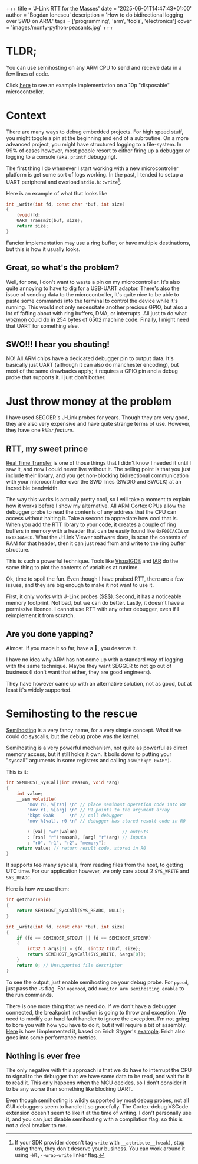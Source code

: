 +++
title = 'J-Link RTT for the Masses'
date = '2025-06-01T14:47:43+01:00'
author = 'Bogdan Ionescu'
description = 'How to do bidirectional logging over SWD on ARM.'
tags = ['programming', 'arm', 'tools', 'electronics']
cover = 'images/monty-python-peasants.jpg'
+++

# TLDR;
You can use semihosting on any ARM CPU to send and receive data in a few lines of code.

Click [here](https://github.com/BogdanTheGeek/minimal-py32/tree/main/src) to see an example implementation on a 10p "disposable" microcontroller.

# Context
There are many ways to debug embedded projects.
For high speed stuff, you might toggle a pin at the beginning and end of a subroutine.
On a more advanced project, you might have structured logging to a file-system.
In 99% of cases however, most people resort to either firing up a debugger or logging to a console (aka. `printf` debugging).

The first thing I do whenever I start working with a new microcontroller platform is get some sort of logs working. In the past, I tended to setup a UART peripheral and overload `stdio.h::write`[^1].

[^1]: If your SDK provider doesn't tag `write` with `__attribute__(weak)`, stop using them, they don't deserve your business. You can work around it using `-Wl,--wrap=write` linker flag.

Here is an example of what that looks like
```c
int _write(int fd, const char *buf, int size)
{
    (void)fd;
    UART_Transmit(buf, size);
    return size;
}
```

Fancier implementation may use a ring buffer, or have multiple destinations, but this is how it usually looks.

## Great, so what's the problem?
Well, for one, I don't want to waste a pin on my microcontroller.
It's also quite annoying to have to dig for a USB-UART adaptor.
There's also the issue of sending data to the microcontroller, It's quite nice to be able to paste some commands into the terminal to control the device while it's running.
This would not only necessitate another precious GPIO, but also a lot of faffing about with ring buffers, DMA, or interrupts. All just to do what [wozmon](https://www.sbprojects.net/projects/apple1/wozmon.php) could do in 254 bytes of 6502 machine code.
Finally, I might need that UART for something else.

## SWO!!! I hear you shouting!
NO!
All ARM chips have a dedicated debugger pin to output data.
It's basically just UART (although it can also do manchester encoding), but most of the same drawbacks apply; it requires a GPIO pin and a debug probe that supports it. I just don't bother.

# Just throw money at the problem
I have used SEGGER's J-Link probes for years. Though they are very good, they are also very expensive and have quite strange terms of use. However, they have one *killer feature*.

## RTT, my sweet prince
[Real Time Transfer](https://www.segger.com/products/debug-probes/j-link/technology/about-real-time-transfer/) is one of those things that I didn't know I needed it until I saw it, and now I could never live without it.
The selling point is that you just include their library, and you get non-blocking bidirectional communication with your microcontroller over the SWD lines (SWDIO and SWCLK) at an incredible bandwidth.

The way this works is actually pretty cool, so I will take a moment to explain how it works before I show my alternative.
All ARM Cortex CPUs allow the debugger probe to read the contents of any address that the CPU can access without halting it. Take a second to appreciate how cool that is.
When you add the RTT library to your code, it creates a couple of ring buffers in memory with a header that can be easily found like `0xF00CACIA` or `0x1234ABCD`.
What the J-Link Viewer software does, is scan the contents of RAM for that header, then it can just read from and write to the ring buffer structure.

This is such a powerful technique. Tools like [VisualGDB](https://visualgdb.com/) and [IAR](https://www.iar.com/embedded-development-tools/iar-embedded-workbench) do the same thing to plot the contents of variables at runtime.

Ok, time to spoil the fun. Even though I have praised RTT, there are a few issues, and they are big enough to make it not want to use it.

First, it only works with J-Link probes ($$$).
Second, it has a noticeable memory footprint. Not bad, but we can do better.
Lastly, it doesn't have a permissive licence. I cannot use RTT with any other debugger, even if I reimplement it from scratch.

## Are you done yapping?
Almost. If you made it so far, have a 🍪, you deserve it.

I have no idea why ARM has not come up with a standard way of logging with the same technique. Maybe they want SEGGER to not go out of business (I don't want that either, they are good engineers).

They have however came up with an alternative solution, not as good, but at least it's widely supported.

# Semihosting to the rescue
[Semihosting](https://developer.arm.com/documentation/101470/1900/Controlling-Target-Execution/Using-semihosting-to-access-resources-on-the-host-computer?lang=en) is a very fancy name, for a very simple concept. What if we could do syscalls, but the debug probe was the kernel.

Semihosting is a very powerful mechanism, not quite as powerful as direct memory access, but it still holds it own. It boils down to putting your "syscall" arguments in some registers and calling `asm("bkpt 0xAB")`.

This is it:
```c
int SEMIHOST_SysCall(int reason, void *arg)
{
    int value;
    __asm volatile(
        "mov r0, %[rsn] \n" // place semihost operation code into R0
        "mov r1, %[arg] \n" // R1 points to the argument array
        "bkpt 0xAB      \n" // call debugger
        "mov %[val], r0 \n" // debugger has stored result code in R0

        : [val] "=r"(value)                 // outputs
        : [rsn] "r"(reason), [arg] "r"(arg) // inputs
        : "r0", "r1", "r2", "memory");
    return value; // return result code, stored in R0
}
```

It supports ~~too~~ many syscalls, from reading files from the host, to getting UTC time.
For our application however, we only care about 2 `SYS_WRITE` and `SYS_READC`.

Here is how we use them:
```c
int getchar(void)
{
    return SEMIHOST_SysCall(SYS_READC, NULL);
}

int _write(int fd, const char *buf, int size)
{
    if (fd == SEMIHOST_STDOUT || fd == SEMIHOST_STDERR)
    {
        int32_t args[3] = {fd, (int32_t)buf, size};
        return SEMIHOST_SysCall(SYS_WRITE, &args[0]);
    }
    return 0; // Unsupported file descriptor
}
```

To see the output, just enable semihosting on your debug probe. For `pyocd`, just pass the `-S` flag. For `openocd`, add `monitor arm semihosting enable` to the run commands.

There is one more thing that we need do. If we don't have a debugger connected, the breakpoint instruction is going to throw and exception. We need to modify our hard fault handler to ignore the exception.
I'm not going to bore you with how you have to do it, but it will require a bit of assembly. [Here](https://github.com/BogdanTheGeek/minimal-py32/blob/529c0b3962d8cad490d942f291cb6f0fa50734cf/src/semihost.c#L49) is how I implemented it, based on Erich Styger's [example](https://mcuoneclipse.com/2023/03/09/using-semihosting-the-direct-way/).
Erich also goes into some performance metrics.

## Nothing is ever free
The only negative with this approach is that we do have to interrupt the CPU to signal to the debugger that we have some data to be read, and wait for it to read it.
This only happens when the MCU decides, so I don't consider it to be any worse than something like blocking UART.

Even though semihosting is wildly supported by most debug probes, not all GUI debuggers seem to handle it so gracefully. The Cortex-debug VSCode extension doesn't seem to like it at the time of writing. I don't personally use it, and you can just disable semihosting with a compilation flag, so this is not a deal breaker to me.



